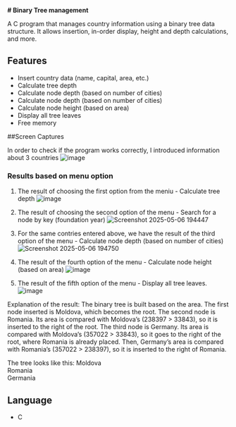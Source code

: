 **# Binary Tree management**

A C program that manages country information using a binary tree data structure.
It allows insertion, in-order display, height and depth calculations, and more.

## Features
- Insert country data (name, capital, area, etc.)
- Calculate tree depth
- Calculate node depth (based on number of cities)
- Calculate node depth (based on number of cities)
- Calculate node height (based on area)
- Display all tree leaves
- Free memory

##Screen Captures 

In order to check if the program works correctly, I introduced information about 3 countries
![image](https://github.com/user-attachments/assets/32f2ab5e-e46e-4005-b614-e3a8bbf7d8d3)

### Results based on menu option

1. The result of choosing the first option from the meniu - Calculate tree depth
![image](https://github.com/user-attachments/assets/8822c444-a769-4321-8b15-c78f1e3e1e90)

2. The result of choosing the second option of the menu - Search for a node by key (foundation year)
![Screenshot 2025-05-06 194447](https://github.com/user-attachments/assets/06119f02-e6d6-4829-981b-2bd368e3092b)

3. For the same contries entered above, we have the result of the third option of the menu - Calculate node depth (based on number of cities)
![Screenshot 2025-05-06 194750](https://github.com/user-attachments/assets/a3334f38-ffb2-41e9-a64b-1850357dceed)

4. The result of the fourth option of the menu - Calculate node height (based on area)
![image](https://github.com/user-attachments/assets/1754b614-e0ce-46f5-8426-f50b8d259917)

5. The result of the fifth option of the menu - Display all tree leaves. 
![image](https://github.com/user-attachments/assets/5b08b51b-9eef-42ac-b5a2-bc091ffe904f)

Explanation of the result:
The binary tree is built based on the area.
The first node inserted is Moldova, which becomes the root.
The second node is Romania. Its area is compared with Moldova’s (238397 > 33843), so it is inserted to the right of the root.
The third node is Germany. Its area is compared with Moldova’s (357022 > 33843), so it goes to the right of the root, where Romania is already placed.
Then, Germany’s area is compared with Romania’s (357022 > 238397), so it is inserted to the right of Romania.

The tree looks like this:
       Moldova
           \
         Romania
             \
           Germania

## Language
- C
